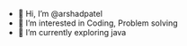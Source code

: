 - 👋 Hi, I’m @arshadpatel
- 👀  I’m interested in Coding, Problem solving
- 🌱 I’m currently exploring java
